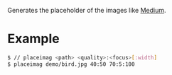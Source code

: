 Generates the placeholder of the images like [Medium](https://medium.com/).

# Example
``` bash
$ // placeimag <path> <quality>:<focus>[:width]
$ placeimag demo/bird.jpg 40:50 70:5:100
```
